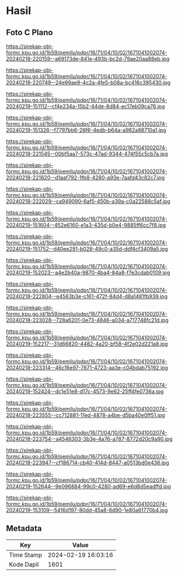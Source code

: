 # Hasil

## Foto C Plano

https://sirekap-obj-formc.kpu.go.id/1b59/pemilu/pdpr/16/71/04/10/02/1671041002074-20240218-220159--a69173de-841e-493b-bc2d-79ae20aa88eb.jpg

https://sirekap-obj-formc.kpu.go.id/1b59/pemilu/pdpr/16/71/04/10/02/1671041002074-20240218-220749--24e99ae9-4c2a-4fe5-b08a-bc416c395430.jpg

https://sirekap-obj-formc.kpu.go.id/1b59/pemilu/pdpr/16/71/04/10/02/1671041002074-20240219-151112--cf4e234a-15b2-44de-8d84-ec17eb09ca76.jpg

https://sirekap-obj-formc.kpu.go.id/1b59/pemilu/pdpr/16/71/04/10/02/1671041002074-20240219-151326--f7797bb6-28f6-4edb-b64a-a982a88710a1.jpg

https://sirekap-obj-formc.kpu.go.id/1b59/pemilu/pdpr/16/71/04/10/02/1671041002074-20240218-221545--00bf5aa7-573c-47ad-9344-474f55c5cb7a.jpg

https://sirekap-obj-formc.kpu.go.id/1b59/pemilu/pdpr/16/71/04/10/02/1671041002074-20240218-221820--d1aaf792-1fb8-4280-a93e-7aafd43c82c7.jpg

https://sirekap-obj-formc.kpu.go.id/1b59/pemilu/pdpr/16/71/04/10/02/1671041002074-20240218-222029--ca949090-6af5-450b-a39a-c0a22588c5af.jpg

https://sirekap-obj-formc.kpu.go.id/1b59/pemilu/pdpr/16/71/04/10/02/1671041002074-20240219-151604--452e6160-e1a3-435d-b0e4-9885ff6cc7f8.jpg

https://sirekap-obj-formc.kpu.go.id/1b59/pemilu/pdpr/16/71/04/10/02/1671041002074-20240219-151752--d40ee291-b028-49c0-a35d-ddf4cf3409a5.jpg

https://sirekap-obj-formc.kpu.go.id/1b59/pemilu/pdpr/16/71/04/10/02/1671041002074-20240219-152023--a4e2b40a-9870-4ba4-84a8-f7e3cdab0109.jpg

https://sirekap-obj-formc.kpu.go.id/1b59/pemilu/pdpr/16/71/04/10/02/1671041002074-20240218-222804--e4563b3e-c161-472f-84d4-d8a1481fb939.jpg

https://sirekap-obj-formc.kpu.go.id/1b59/pemilu/pdpr/16/71/04/10/02/1671041002074-20240218-223028--728a6201-0e73-4846-a034-a717748fc21d.jpg

https://sirekap-obj-formc.kpu.go.id/1b59/pemilu/pdpr/16/71/04/10/02/1671041002074-20240219-152217--31d66820-4482-4a20-bf58-4f2e02d221a8.jpg

https://sirekap-obj-formc.kpu.go.id/1b59/pemilu/pdpr/16/71/04/10/02/1671041002074-20240218-223314--46c16e97-7871-4723-aa3e-c04bdab75192.jpg

https://sirekap-obj-formc.kpu.go.id/1b59/pemilu/pdpr/16/71/04/10/02/1671041002074-20240219-152424--dc1e51e8-d17c-4573-9e62-25ff4fe0736a.jpg

https://sirekap-obj-formc.kpu.go.id/1b59/pemilu/pdpr/16/71/04/10/02/1671041002074-20240218-223555--cc712881-11ed-4878-a4be-d5ba40e0ff51.jpg

https://sirekap-obj-formc.kpu.go.id/1b59/pemilu/pdpr/16/71/04/10/02/1671041002074-20240218-223754--a4546303-3b3e-4a76-a787-8772d20c9a90.jpg

https://sirekap-obj-formc.kpu.go.id/1b59/pemilu/pdpr/16/71/04/10/02/1671041002074-20240218-223947--cf186714-cb40-414d-8447-a0513bd0e436.jpg

https://sirekap-obj-formc.kpu.go.id/1b59/pemilu/pdpr/16/71/04/10/02/1671041002074-20240219-152644--9e096884-99c0-4280-ad69-e6d8d5eadffd.jpg

https://sirekap-obj-formc.kpu.go.id/1b59/pemilu/pdpr/16/71/04/10/02/1671041002074-20240219-153109--5416d197-80dd-45a8-8d90-1e80a61770b4.jpg


## Metadata

| Key        | Value               |
| ---------- | ------------------- |
| Time Stamp | 2024-02-19 16:03:16 |
| Kode Dapil | 1601                |



